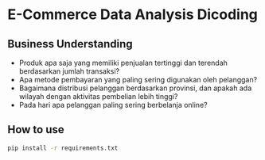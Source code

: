 # E-Commerce Data Analysis Dicoding
## Business Understanding
- Produk apa saja yang memiliki penjualan tertinggi dan terendah berdasarkan jumlah transaksi?
- Apa metode pembayaran yang paling sering digunakan oleh pelanggan?
- Bagaimana distribusi pelanggan berdasarkan provinsi, dan apakah ada wilayah dengan aktivitas pembelian lebih tinggi?
- Pada hari apa pelanggan paling sering berbelanja online?

## How to use
```bash
pip install -r requirements.txt
```